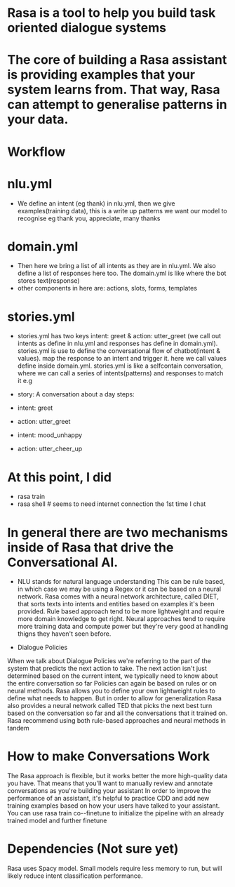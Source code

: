# Rasa is a tool to help you build task oriented dialogue systems

# The core of building a Rasa assistant is providing examples that your system learns from. That way, Rasa can attempt to generalise patterns in your data. 


# Workflow

# nlu.yml

- We define an intent (eg thank) in nlu.yml, then we give examples(training data), this is a write up 
patterns we want our model to recognise eg thank you, appreciate, many thanks

# domain.yml
- Then here we bring a list of all intents as they are in nlu.yml. We also define a list of responses
 here too. The domain.yml is like where the bot stores text(response)
- other components in here are: actions, slots, forms, templates
# stories.yml
- stories.yml has two keys intent: greet & action: utter_greet (we call out intents as define in nlu.yml and
 responses has define in domain.yml). stories.yml is use to define the conversational flow of 
 chatbot(intent & values).  map the response to an intent and trigger it. here we call 
 values define inside domain.yml. stories.yml is like a selfcontain conversation, where we can call a series 
 of intents(patterns) and responses to match it e.g
 
 - story: A conversation about a day
  steps:
  - intent: greet
  - action: utter_greet
  - intent: mood_unhappy
  - action: utter_cheer_up

 # At this point, I did
 - rasa train 
 - rasa shell # seems to need internet connection the 1st time I chat


 # In general there are two mechanisms inside of Rasa that drive the Conversational AI.

 - NLU stands for natural language understanding
 This can be rule based, in which case we may be using a Regex or it can be based on a neural network.
Rasa comes with a neural network architecture, called DIET, that sorts texts into intents 
and entities based on examples it's been provided.
Rule based approach tend to be more lightweight and require more domain knowledge to get right.
Neural approaches tend to require more training data and compute power but they're very good 
at handling thigns they haven't seen before.


- Dialogue Policies

When we talk about Dialogue Policies we're referring to the part of the system that predicts the next
action to take. The next action isn't just determined based on the current intent, we typically need
to know about the entire conversation so far
Policies can again be based on rules or on neural methods. Rasa allows you to define your own
lightweight rules to define what needs to happen. But in order to allow for generalization Rasa
also provides a neural network called TED that picks the next best turn based on the conversation
so far and all the conversations that it trained on.
Rasa recommend using both rule-based approaches and neural methods in tandem

# How to make Conversations Work
The Rasa approach is flexible, but it works better the more high-quality data you have.
That means that you'll want to manually review and annotate conversations
as you're building your assistant
In order to improve the performance of an assistant, it's helpful to practice CDD and add new
training examples based on how your users have talked to your assistant. You can use rasa train 
co--finetune to initialize the pipeline with an already trained model and further finetune
# Dependencies (Not sure yet)
Rasa uses Spacy model. Small models require less memory to run, but will likely reduce
 intent classification performance.